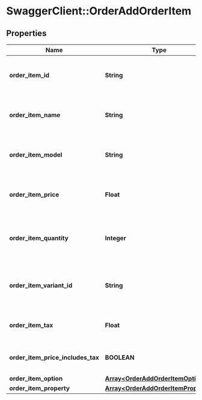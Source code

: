 # SwaggerClient::OrderAddOrderItem

## Properties
Name | Type | Description | Notes
------------ | ------------- | ------------- | -------------
**order_item_id** | **String** | Defines orders specified by order item id | 
**order_item_name** | **String** | Defines orders specified by order item name | 
**order_item_model** | **String** | Defines orders specified by order item model | 
**order_item_price** | **Float** | Defines orders specified by order item price | 
**order_item_quantity** | **Integer** | Defines orders specified by order item quantity | 
**order_item_variant_id** | **String** | Ordered product variant. Where x is order item ID | [optional] 
**order_item_tax** | **Float** | Percentage of tax for product order | [optional] 
**order_item_price_includes_tax** | **BOOLEAN** | Defines if item price includes tax | [optional] [default to false]
**order_item_option** | [**Array&lt;OrderAddOrderItemOption&gt;**](OrderAddOrderItemOption.md) |  | [optional] 
**order_item_property** | [**Array&lt;OrderAddOrderItemProperty&gt;**](OrderAddOrderItemProperty.md) |  | [optional] 


